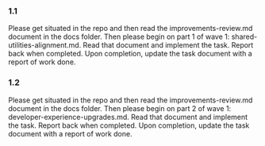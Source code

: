 ### 1.1

Please get situated in the repo and then read the improvements-review.md document in the docs folder. Then please begin on part 1 of wave 1: shared-utilities-alignment.md. Read that document and implement the task. Report back when completed. Upon completion, update the task document with a report of work done.

### 1.2

Please get situated in the repo and then read the improvements-review.md document in the docs folder. Then please begin on part 2 of wave 1: developer-experience-upgrades.md. Read that document and implement the task. Report back when completed. Upon completion, update the task document with a report of work done.
